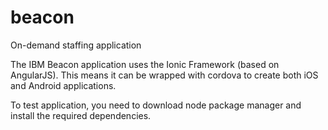 # beacon
On-demand staffing application

The IBM Beacon application uses the Ionic Framework (based on AngularJS). This means it can be wrapped with cordova to create both iOS and Android applications.

To test application, you need to download node package manager and install the required dependencies.
